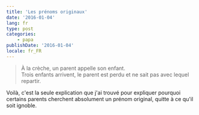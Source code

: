 ```yaml
---
title: 'Les prénoms originaux'
date: '2016-01-04'
lang: fr
type: post
categories:
    - papa
publishDate: '2016-01-04'
locale: fr_FR
---
```


> À la crèche, un parent appelle son enfant.  
> Trois enfants arrivent, le parent est perdu et ne sait pas avec lequel repartir.

Voilà, c'est la seule explication que j'ai trouvé pour expliquer pourquoi certains parents cherchent absolument un prénom original, quitte à ce qu'il soit ignoble.
